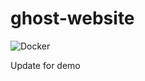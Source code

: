 # ghost-website

![Docker](https://github.com/justin-vanwinkle/ghost-website/workflows/Docker/badge.svg)

Update for demo
